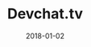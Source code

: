 ---
layout: site
title: "Devchat.tv"
date: 2018-01-02
categories: [community]
version: 1.2.26
major: 1
minor: 2
patch: 26
slug: devchat-tv
link: https://devchat.tv/
permalink: /sites/:slug
---